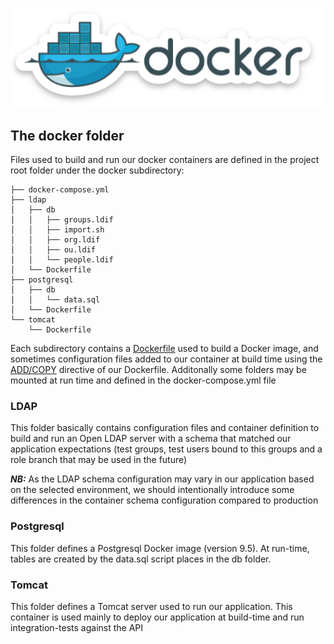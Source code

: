 ![docker](../../../pics/docker.png)

## The docker folder

Files used to build and run our docker containers are defined in the project root folder under the docker subdirectory:

```
├── docker-compose.yml
├── ldap
│   ├── db
│   │   ├── groups.ldif
│   │   ├── import.sh
│   │   ├── org.ldif
│   │   ├── ou.ldif
│   │   └── people.ldif
│   └── Dockerfile
├── postgresql
│   ├── db
│   │   └── data.sql
│   └── Dockerfile
└── tomcat
    └── Dockerfile

```


Each subdirectory contains a [Dockerfile](https://docs.docker.com/engine/reference/builder/)
used to build a Docker image, and sometimes configuration files added to our container at build time using the [ADD/COPY](https://stackoverflow.com/questions/24958140/what-is-the-difference-between-the-copy-and-add-commands-in-a-dockerfile) directive of our Dockerfile. Additonally some folders may be mounted at run time and defined in the docker-compose.yml file

### LDAP

This folder basically contains configuration files and container definition to build and run an Open LDAP server with a schema that matched our application expectations (test groups, test users bound to this groups and a role branch that may be used in the future)

***NB:***
As the LDAP schema configuration may vary in our application based on the selected environment, we should intentionally introduce some differences in the container schema configuration compared to production

### Postgresql

This folder defines a Postgresql Docker image (version 9.5). At run-time, tables are created by the data.sql script places in the db folder.

### Tomcat

This folder defines a Tomcat server used to run our application.
This container is used mainly to deploy our application at build-time and run integration-tests against the API

